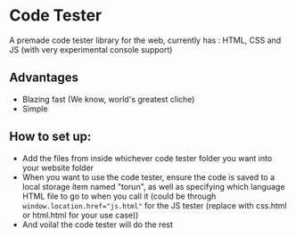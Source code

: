 # Code Tester
A premade code tester library for the web, currently has : HTML, CSS and JS (with very experimental console support)
## Advantages
* Blazing fast (We know, world's greatest cliche)
* Simple
## How to set up:
* Add the files from inside whichever code tester folder you want into your website folder
* When you want to use the code tester, ensure the code is saved to a local storage item named "torun", as well as specifying which language HTML file to go to when you call it (could be through `window.location.href="js.html"` for the JS tester (replace with css.html or html.html for your use case))
* And voila! the code tester will do the rest
